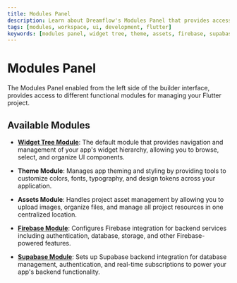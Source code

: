 ```yaml
---
title: Modules Panel
description: Learn about Dreamflow's Modules Panel that provides access to different functional areas including Widget Tree, Theme, Assets, Firebase and Supabase integration
tags: [modules, workspace, ui, development, flutter]
keywords: [modules panel, widget tree, theme, assets, firebase, supabase, flutter development, dreamflow interface, development environment]
---
```



# Modules Panel 

The Modules Panel enabled from the left side of the builder interface, provides access to different functional modules for managing your Flutter project.

## Available Modules

- **[Widget Tree Module](../modules-panel/widget-panel.md)**: The default module that provides navigation and management of your app's widget hierarchy, allowing you to browse, select, and organize UI components.

- **Theme Module**: Manages app theming and styling by providing tools to customize colors, fonts, typography, and design tokens across your application.

- **Assets Module**: Handles project asset management by allowing you to upload images, organize files, and manage all project resources in one centralized location.

- **[Firebase Module](../../integrations/firebase.md)**: Configures Firebase integration for backend services including authentication, database, storage, and other Firebase-powered features.

- **[Supabase Module](../../integrations/supabase.md)**: Sets up Supabase backend integration for database management, authentication, and real-time subscriptions to power your app's backend functionality.

